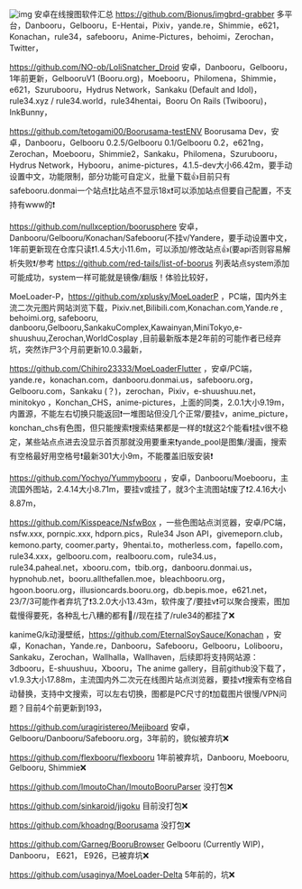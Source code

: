 ![img](https://hitscounter.dev/api/hit?url=https://github.com/oldsento/ACGN-related-picture_collection-aggregated_search_software_summary&label=&icon=eye&color=%2380cbc4&message=&style=flat&tz=UTC) 
安卓在线搜图软件汇总
https://github.com/Bionus/imgbrd-grabber 多平台，Danbooru，Gelbooru，E-Hentai，Pixiv，yande.re，Shimmie，e621，Konachan，rule34，safebooru，Anime-Pictures，behoimi，Zerochan，Twitter，

https://github.com/NO-ob/LoliSnatcher_Droid 安卓，Danbooru，Gelbooru，1年前更新，GelbooruV1 (Booru.org)，Moebooru，Philomena，Shimmie，e621，Szurubooru，Hydrus Network，Sankaku (Default and Idol)，rule34.xyz / rule34.world，rule34hentai，Booru On Rails (Twibooru)，InkBunny，

https://github.com/tetogami00/Boorusama-testENV Boorusama Dev，安卓，Danbooru，Gelbooru 0.2.5/Gelbooru 0.1/Gelbooru 0.2，e621ng，Zerochan，Moebooru，Shimmie2，Sankaku，Philomena，Szurubooru，Hydrus Network，Hybooru，anime-pictures，4.1.5-dev大小66.42m，要手动设置中文，功能限制，部分功能可自定义，批量下载👍目前只有safebooru.donmai一个站点❗比站点不显示18x❗可以添加站点但要自己配置，不支持有www的❗

https://github.com/nullxception/boorusphere 安卓，Danbooru/Gelbooru/Konachan/Safebooru(不挂v/Yandere，要手动设置中文，1年前更新现在仓库只读❗1.4.5大小11.6m，可以添加/修改站点👍(要api否则容易解析失败❗/参考  https://github.com/red-tails/list-of-boorus 列表站点system添加可能成功，system一样可能就是镜像/翻版！体验比较好，

MoeLoader-P，https://github.com/xplusky/MoeLoaderP ，PC端，国内外主流二次元图片网站浏览下载，Pixiv.net,Bilibili.com,Konachan.com,Yande.re , behoimi.org, safebooru, danbooru,Gelbooru,SankakuComplex,Kawainyan,MiniTokyo,e-shuushuu,Zerochan,WorldCosplay ,目前最新版本是2年前的可能作者已经弃坑，突然诈尸3个月前更新10.0.3最新，

https://github.com/Chihiro23333/MoeLoaderFlutter ，安卓/PC端，yande.re，konachan.com，danbooru.donmai.us，safebooru.org，Gelbooru.com，Sankaku (？)，zerochan，Pixiv，e-shuushuu.net，minitokyo ，Konchan_CHS，anime-pictures，上面的同类，2.0.1大小9.19m，内置源，不能左右切换只能返回❗️一堆图站但没几个正常/要挂v，anime_picture，konchan_chs有色图，但只能搜索❗️搜索结果都是一样的❗️就这2个能看❗️挂v很不稳定，某些站点点进去没显示首页那就没用要重来❗️yande_pool是图集/漫画，搜索有空格最好用空格号❗️最新301大小9m，不能覆盖旧版安装❗

https://github.com/Yochyo/Yummybooru ，安卓，Danbooru/Moebooru，主流国外图站，2.4.14大小8.71m，要挂v或挂了，就3个主流图站❗️废了❗️2.4.16大小8.87m，

https://github.com/Kisspeace/NsfwBox ，一些色图站点浏览器，安卓/PC端，nsfw.xxx, pornpic.xxx, hdporn.pics，Rule34 Json API，givemeporn.club，kemono.party, coomer.party，9hentai.to，motherless.com，fapello.com，rule34.xxx，gelbooru.com，realbooru.com，rule34.us，rule34.paheal.net，xbooru.com，tbib.org，danbooru.donmai.us，hypnohub.net，booru.allthefallen.moe，bleachbooru.org，hgoon.booru.org，illusioncards.booru.org，db.bepis.moe，e621.net，23/7/3可能作者弃坑了❗️3.2.0大小13.43m，软件废了/要挂v❗️可以聚合搜索，图加载慢得要死，各种乱七八糟的都有🤑//现在挂了/rule34的都挂了❌

kanimeG/k动漫壁纸，https://github.com/EternalSoySauce/Konachan ，安卓，Konachan，Yande.re，Danbooru，Safebooru，Gelbooru，Lolibooru，Sankaku，Zerochan，Wallhalla，Wallhaven，后续即将支持网站源：3dbooru，E-shuushuu，Xbooru，The anime gallery，目前github没下载了，v1.9.3大小17.88m，主流国内外二次元在线图片站点浏览器，要挂v❗️搜索有空格自动替换，支持中文搜索，可以左右切换，图都是PC尺寸的❗️加载图片很慢/VPN问题？目前4个前更新到193，

https://github.com/uragiristereo/Mejiboard 安卓，Gelbooru/Danbooru/Safebooru.org，3年前的，貌似被弃坑❌

https://github.com/flexbooru/flexbooru 1年前被弃坑，Danbooru, Moebooru, Gelbooru, Shimmie❌

https://github.com/ImoutoChan/ImoutoBooruParser 没打包❌

https://github.com/sinkaroid/jigoku 目前没打包❌

https://github.com/khoadng/Boorusama 没打包❌

https://github.com/Garneg/BooruBrowser  Gelbooru (Currently WIP)， Danbooru， E621， E926，已被弃坑❌

https://github.com/usaginya/MoeLoader-Delta 5年前的，坑❌